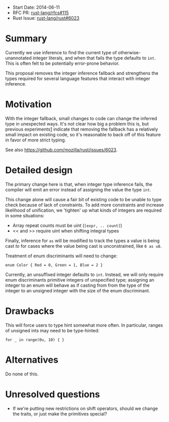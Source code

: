 - Start Date: 2014-06-11
- RFC PR: [rust-lang/rfcs#115](https://github.com/rust-lang/rfcs/pull/115)
- Rust Issue: [rust-lang/rust#6023](https://github.com/rust-lang/rust/issues/6023)

# Summary

Currently we use inference to find the current type of
otherwise-unannotated integer literals, and when that fails the type
defaults to `int`. This is often felt to be potentially error-prone
behavior.

This proposal removes the integer inference fallback and strengthens
the types required for several language features that interact with
integer inference.

# Motivation

With the integer fallback, small changes to code can change the
inferred type in unexpected ways. It's not clear how big a problem
this is, but previous experiments[1] indicate that removing
the fallback has a relatively small impact on existing code,
so it's reasonable to back off of this feature in favor of more
strict typing.

See also https://github.com/mozilla/rust/issues/6023.

[1]: https://gist.github.com/nikomatsakis/11179747

# Detailed design

The primary change here is that, when integer type inference fails,
the compiler will emit an error instead of assigning the value the
type `int`.

This change alone will cause a fair bit of existing code to be
unable to type check because of lack of constraints. To add more
constraints and increase likelihood of unification, we 'tighten'
up what kinds of integers are required in some situations:

* Array repeat counts must be uint (`[expr, .. count]`)
* << and >> require uint when shifting integral types

Finally, inference for `as` will be modified to track the types
a value is being cast *to* for cases where the value being cast
is unconstrained, like `0 as u8`.

Treatment of enum discriminants will need to change:

```
enum Color { Red = 0, Green = 1, Blue = 2 }
```

Currently, an unsuffixed integer defaults to `int`. Instead, we will
only require enum discriminants primitive integers of unspecified
type; assigning an integer to an enum will behave as if casting from
from the type of the integer to an unsigned integer with the size of
the enum discriminant.

# Drawbacks

This will force users to type hint somewhat more often. In particular,
ranges of unsigned ints may need to be type-hinted:

```
for _ in range(0u, 10) { }
```

# Alternatives

Do none of this.

# Unresolved questions

* If we're putting new restrictions on shift operators, should we
  change the traits, or just make the primitives special?
